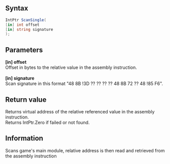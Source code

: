 ## Syntax
```c#
IntPtr ScanSingle(
[in] int offset
[in] string signature
);
```   
## Parameters
**[in] offset**   
Offset in bytes to the relative value in the assembly instruction.   
<br>
**[in] signature**   
Scan signature in this format "48 8B !3D ?? ?? ?? ?? 48 8B 72 ?? 48 !85 F6".   
## Return value
Returns virtual address of the relative referenced value in the assembly instruction.   
Returns IntPtr.Zero if failed or not found.   
## Information
Scans game's main module, relative address is then read and retrieved from the assembly instruction
